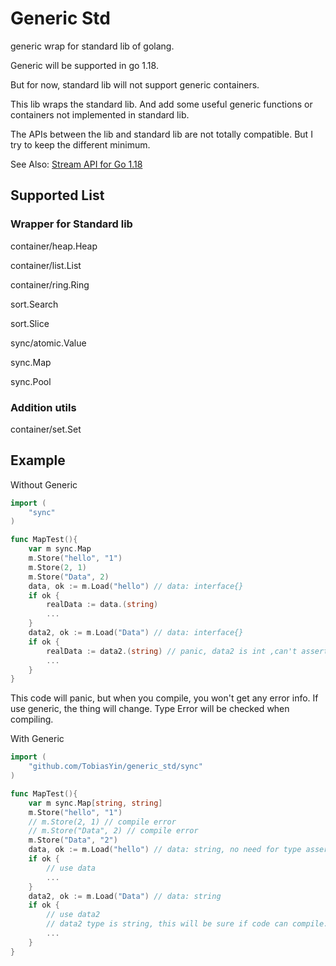 # Generic Std
generic wrap for standard lib of golang.

Generic will be supported in go 1.18. 

But for now, standard lib will not support generic containers.

This lib wraps the standard lib. And add some useful generic functions or containers not implemented in standard lib.

The APIs between the lib and standard lib are not totally compatible. But I try to keep the different minimum.


See Also: [Stream API for Go 1.18](https://github.com/TobiasYin/functional)

## Supported List
### Wrapper for Standard lib
container/heap.Heap

container/list.List

container/ring.Ring



sort.Search

sort.Slice



sync/atomic.Value

sync.Map

sync.Pool


### Addition utils
container/set.Set

## Example
Without Generic
```go
import (
    "sync"
)

func MapTest(){
    var m sync.Map
    m.Store("hello", "1")
    m.Store(2, 1)
    m.Store("Data", 2)
    data, ok := m.Load("hello") // data: interface{}
    if ok {
        realData := data.(string)
        ...
    }
    data2, ok := m.Load("Data") // data: interface{}
    if ok {
        realData := data2.(string) // panic, data2 is int ,can't assert to string
        ...
    }
}

```
This code will panic, but when you compile, you won't get any error info. 
If use generic, the thing will change. Type Error will be checked when compiling.

With Generic
```go
import (
    "github.com/TobiasYin/generic_std/sync"
)

func MapTest(){
    var m sync.Map[string, string]
    m.Store("hello", "1")
    // m.Store(2, 1) // compile error
    // m.Store("Data", 2) // compile error
    m.Store("Data", "2")
    data, ok := m.Load("hello") // data: string, no need for type assertion
    if ok {
        // use data
        ...
    }
    data2, ok := m.Load("Data") // data: string
    if ok {
        // use data2
        // data2 type is string, this will be sure if code can compile. 
        ...
    }
}

```